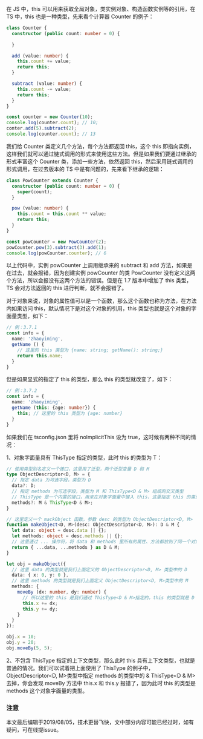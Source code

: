 在 JS 中，this 可以用来获取全局对象，类实例对象、构造函数实例等的引用，在 TS 中，this 也是一种类型，先来看个计算器 Counter 的例子：

``` typescript
class Counter {
  constructor (public count: number = 0) {
    
  }

  add (value: number) {
    this.count += value;
    return this;
  }

  subtract (value: number) {
    this.count -= value;
    return this;
  }
}

const counter = new Counter(10);
console.log(counter.count); // 10;
conter.add(5).subtract(2);
console.log(counter.count); // 13
```

我们给 Counter 类定义几个方法，每个方法都返回 this，这个 this 即指向实例，这样我们就可以通过链式调用的形式来使用这些方法。但是如果我们要通过继承的形式丰富这个 Counter 类，添加一些方法，依然返回 this，然后采用链式调用的形式调用，在过去版本的 TS 中是有问题的，先来看下继承的逻辑：

``` typescript
class PowCounter extends Counter {
  constructor (public count: number = 0) {
    super(count);
  }

  pow (value: number) {
    this.count = this.count ** value;
    return this;
  }
}

const powCounter = new PowCounter(2);
powCounter.pow(3).subtract(3).add(1);
console.log(powCounter.counter); // 6
```

以上代码中，实例 powCounter 上调用继承来的 subtract 和 add 方法，如果是在过去，就会报错，因为创建实例 powCounter 的类 PowCounter 没有定义这两个方法，所以会报没有这两个方法的错误。但是在 1.7 版本中增加了 this 类型，TS 会对方法返回的 this 进行判断，就不会报错了。

对于对象来说，对象的属性值可以是一个函数，那么这个函数也称为方法，在方法内如果访问 this，默认情况下是对这个对象的引用，this 类型也就是这个对象的字面量类型，如下：

``` typescript
// 例：3.7.1
const info = {
  name: 'zhaoyiming',
  getName () {
    // 这里的 this 类型为 {name: string; getName(): string;}
    return this.name;
  }
}
```

但是如果显式的指定了 this 的类型，那么 this 的类型就改变了，如下：

``` typescript
// 例：3.7.2
const info = {
  name: 'zhaoyiming',
  getName (this: {age: number}) {
    this; // 这里的 this 类型为 {age: number}
  }
}
```

如果我们在 tsconfig.json 里将 nolmplicitThis 设为 true，这时候有两种不同的情况：

1、对象字面量具有 ThisType<T> 指定的类型，此时 this 的类型为 T：

``` typescript
// 使用类型别名定义一个接口，这里用了泛型，两个泛型变量 D 和 M
type ObjectDescriptor<D, M> = {
  // 指定 data 为可选字段，类型为 D
  data?: D;
  // 指定 methods 为可选字段，类型为 M 和 ThisType<D & M> 组成的交叉类型
  // ThisType 是一个内置的接口，用来在对象字面量中键入 this，这里指定 this 的类型为 D & M
  methods?: M & ThisType<D & M>;
}

// 这里定义一个 mackObject 函数，参数 desc 的类型为 ObjectDescriptor<D, M>
function makeObject<D, M>(desc: ObjectDescriptor<D, M>): D & M {
  let data: object = desc.data || {};
  let methods: object = desc.methods || {};
  // 这里通过 ... 操作符，将 data 和 methods 里所有的属性、方法都放到了同一个对象里返回，这个对象类型自然就是 D & M，因为它同时包含 D 和 M 两个类型的字段
  return { ...data, ...methods } as D & M;
}

let obj = makeObject({
  // 这里 data 的类型就是我们上面定义的 ObjectDescriptor<D, M> 类型中的 D
  data: { x: 0, y: 0 },
  // 这里 methods 的类型就是我们上面定义 ObjectDescriptor<D, M>类型中的 M
  methods: {
    moveBy (dx: number, dy: number) {
      // 所以这里的 this 是我们通过 ThisType<D & M>指定的，this 的类型就是 D & M
      this.x += dx;
      this.y += dy;
    }
  }
});

obj.x = 10;
obj.y = 20;
obj.moveBy(5, 5);
```

2、不包含 ThisType<T> 指定的上下文类型，那么此时 this 具有上下文类型，也就是普通的情况。我们可以试着把上面使用了 ThisType<T> 的例子中，ObjectDescriptor<D, M>类型中指定 methods 的类型中的 & ThisType<D & M> 去掉，你会发现 moveBy 方法中 this.x 和 this.y 报错了，因为此时 this 的类型是 methods 这个对象字面量的类型。

### 注意

本文最后编辑于2019/08/05，技术更替飞快，文中部分内容可能已经过时，如有疑问，可在线提issue。